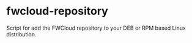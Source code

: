 # fwcloud-repository
Script for add the FWCloud repository to your DEB or RPM based Linux distribution.
